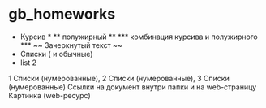 # gb_homeworks

* Курсив *
** полужирный **
*** комбинация курсива и полужирного ***
~~ Зачеркнутый текст ~~
* Списки ( и обычные)
* list 2




1 Списки (нумерованные),
2 Списки (нумерованные),
3 Списки (нумерованные)
Ссылки на документ внутри папки и на web-страницу
Картинка (web-ресурс)
